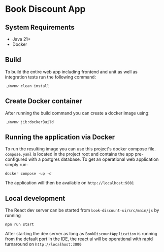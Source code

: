# Book Discount App



## System Requirements
* Java 21+
* Docker

## Build

To build the entire web app including frontend and unit as well as integration tests run the following command:
```
./mvnw clean install
```

## Create Docker container

After running the build command you can create a docker image using:
```
./mvnw jib:dockerBuild
```

## Running the application via Docker

To run the resulting image you can use this project's docker compose file.
`compose.yaml` is located in the project root and contains the app pre-configured with a postgres database.
To get an operational web application simply run:
```
docker compose -up -d
```
The application will then be available on `http://localhost:9081`

## Local development

The React dev server can be started from `book-discount-ui/src/main/js` by running
```
npm run start
```

After starting the dev server as long as `BookDiscountApplication` is running from the default port in the IDE, the react ui will be operational with rapid turnaround on `http://localhost:3000`